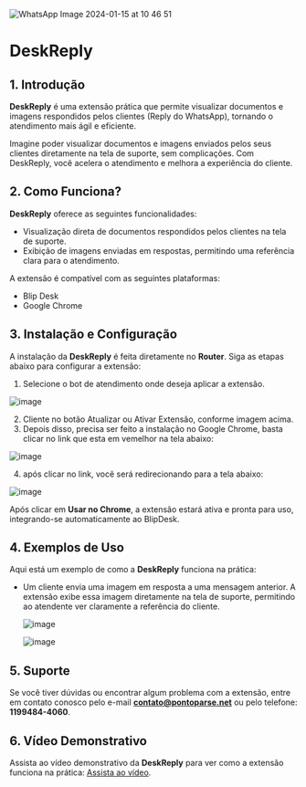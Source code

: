 ![WhatsApp Image 2024-01-15 at 10 46 51](https://github.com/Wilkor/doc-plugin-fura-fila/assets/34819624/acaf6e2b-c51c-435d-ae54-becbc8fe0b47)



# DeskReply

## 1. Introdução

**DeskReply** é uma extensão prática que permite visualizar documentos e imagens respondidos pelos clientes (Reply do WhatsApp), tornando o atendimento mais ágil e eficiente.

Imagine poder visualizar documentos e imagens enviados pelos seus clientes diretamente na tela de suporte, sem complicações. Com DeskReply, você acelera o atendimento e melhora a experiência do cliente.

## 2. Como Funciona?

**DeskReply** oferece as seguintes funcionalidades:

- Visualização direta de documentos respondidos pelos clientes na tela de suporte.
- Exibição de imagens enviadas em respostas, permitindo uma referência clara para o atendimento.

A extensão é compatível com as seguintes plataformas:

- Blip Desk
- Google Chrome

## 3. Instalação e Configuração

A instalação da **DeskReply** é feita diretamente no **Router**. Siga as etapas abaixo para configurar a extensão:

1. Selecione o bot de atendimento onde deseja aplicar a extensão.
   
![image](https://github.com/user-attachments/assets/f5c4d720-31a9-4f52-a1ee-7261b3ef3c96)

2. Cliente no botão Atualizar ou Ativar Extensão, conforme imagem acima.
3. Depois disso, precisa ser feito a instalação no Google Chrome, basta clicar no link que esta em vemelhor na tela abaixo:

![image](https://github.com/user-attachments/assets/62e97d0a-b935-4fd4-8481-5de45c3120b1)

4. após clicar no link, você será redirecionando para a tela abaixo:

![image](https://github.com/user-attachments/assets/886ac1f6-d912-4f37-ab68-d39052357c13)



Após clicar em **Usar no Chrome**, a extensão estará ativa e pronta para uso, integrando-se automaticamente ao BlipDesk.


## 4. Exemplos de Uso

Aqui está um exemplo de como a **DeskReply** funciona na prática:

- Um cliente envia uma imagem em resposta a uma mensagem anterior. A extensão exibe essa imagem diretamente na tela de suporte, permitindo ao atendente ver claramente a referência do cliente.

  ![image](https://github.com/user-attachments/assets/c58a983e-2e19-483b-9d08-e4e80f418f98)


  ![image](https://github.com/user-attachments/assets/e0f81de1-5f3d-4782-bb58-e6aa73a7343e)



## 5. Suporte

Se você tiver dúvidas ou encontrar algum problema com a extensão, entre em contato conosco pelo e-mail **contato@pontoparse.net** ou pelo telefone: **1199484-4060**.

## 6. Vídeo Demonstrativo

Assista ao vídeo demonstrativo da **DeskReply** para ver como a extensão funciona na prática: [Assista ao vídeo](https://www.youtube.com/watch?v=UKhfXrHe_RI).

